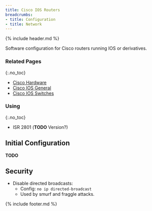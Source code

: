 ```yaml
---
title: Cisco IOS Routers
breadcrumbs:
- title: Configuration
- title: Network
---
```

{% include header.md %}

Software configuration for Cisco routers running IOS or derivatives.

### Related Pages
{:.no_toc}

- [Cisco Hardware](../cisco-hardware/)
- [Cisco IOS General](../cisco-ios-general/)
- [Cisco IOS Switches](../cisco-ios-switches/)

### Using
{:.no_toc}

- ISR 2801 (**TODO** Version?)

## Initial Configuration

**TODO**

## Security

- Disable directed broadcasts:
  - Config: `no ip directed-broadcast`
  - Used by smurf and fraggle attacks.

{% include footer.md %}
